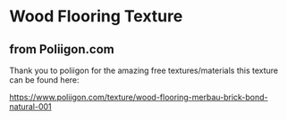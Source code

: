 # Wood Flooring Texture 

## from Poliigon.com 

Thank you to poliigon for the amazing free textures/materials 
this texture can be found here:

https://www.poliigon.com/texture/wood-flooring-merbau-brick-bond-natural-001